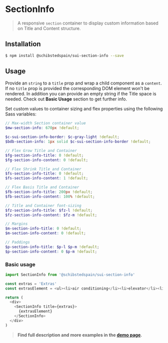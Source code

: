 # SectionInfo

> A responsive `section` container to display custom information based on Title and Content structure.

<!-- ![](./assets/preview.png) -->

## Installation

```sh
$ npm install @schibstedspain/sui-section-info --save
```

## Usage
Provide an `string` to a `title` prop and wrap a child component as a `content`. If no `title` prop is provided the corresponding DOM element won't be rendered. In addition you can provide an empty string if the Title space is needed.
Check out **Basic Usage** section to get further info.

Set custom values to container sizing and flex properties using the following Sass variables:

```scss
// Max-width Section container value
$mw-section-info: 670px !default;

$c-sui-section-info-border: $c-gray-light !default;
$bdb-section-info: 1px solid $c-sui-section-info-border !default;

// Flex Grow Title and Container
$fg-section-info-title: 0 !default;
$fg-section-info-content: 0 !default;

// Flex Shrink Title and Container
$fs-section-info-title: 0 !default;
$fs-section-info-content: 1 !default;

// Flex Basis Title and Container
$fb-section-info-title: 200px !default;
$fb-section-info-content: 100% !default;

// Title and Container font-sizing
$fz-section-info-title: $fz-l !default;
$fz-section-info-content: $fz-m !default;

// Margins
$m-section-info-title: 0 !default;
$m-section-info-content: 0 !default;

// Paddings
$p-section-info-title: $p-l $p-m !default;
$p-section-info-content: 0 $p-m !default;
```

### Basic usage
```js
import SectionInfo from '@schibstedspain/sui-section-info'

const extras = 'Extras'
const extrasElement = <ul><li>air conditioning</li><li>elevator</li><li>parking</li></ul>

return (
  <div>
    <SectionInfo title={extras}>
      {extrasElement}
    </SectionInfo>
  </div>
)
```


> **Find full description and more examples in the [demo page](#).**